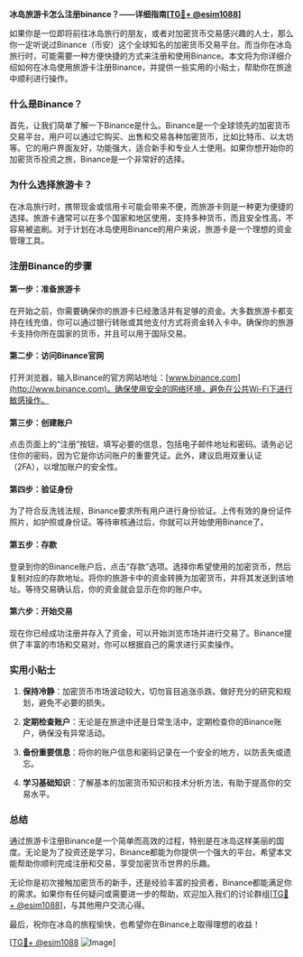 **冰岛旅游卡怎么注册binance？——详细指南[[TG💪+ @esim1088](https://t.me/s/esim1088)]**

如果你是一位即将前往冰岛旅行的朋友，或者对加密货币交易感兴趣的人士，那么你一定听说过Binance（币安）这个全球知名的加密货币交易平台。而当你在冰岛旅行时，可能需要一种方便快捷的方式来注册和使用Binance。本文将为你详细介绍如何在冰岛使用旅游卡注册Binance，并提供一些实用的小贴士，帮助你在旅途中顺利进行操作。

### 什么是Binance？

首先，让我们简单了解一下Binance是什么。Binance是一个全球领先的加密货币交易平台，用户可以通过它购买、出售和交易各种加密货币，比如比特币、以太坊等。它的用户界面友好，功能强大，适合新手和专业人士使用。如果你想开始你的加密货币投资之旅，Binance是一个非常好的选择。

### 为什么选择旅游卡？

在冰岛旅行时，携带现金或信用卡可能会带来不便，而旅游卡则是一种更为便捷的选择。旅游卡通常可以在多个国家和地区使用，支持多种货币，而且安全性高，不容易被盗刷。对于计划在冰岛使用Binance的用户来说，旅游卡是一个理想的资金管理工具。

### 注册Binance的步骤

#### 第一步：准备旅游卡

在开始之前，你需要确保你的旅游卡已经激活并有足够的资金。大多数旅游卡都支持在线充值，你可以通过银行转账或其他支付方式将资金转入卡中。确保你的旅游卡支持你所在国家的货币，并且可以用于国际交易。

#### 第二步：访问Binance官网

打开浏览器，输入Binance的官方网站地址：[www.binance.com](http://www.binance.com)。确保使用安全的网络环境，避免在公共Wi-Fi下进行敏感操作。

#### 第三步：创建账户

点击页面上的“注册”按钮，填写必要的信息，包括电子邮件地址和密码。请务必记住你的密码，因为它是你访问账户的重要凭证。此外，建议启用双重认证（2FA），以增加账户的安全性。

#### 第四步：验证身份

为了符合反洗钱法规，Binance要求所有用户进行身份验证。上传有效的身份证件照片，如护照或身份证。等待审核通过后，你就可以开始使用Binance了。

#### 第五步：存款

登录到你的Binance账户后，点击“存款”选项。选择你希望使用的加密货币，然后复制对应的存款地址。将你的旅游卡中的资金转换为加密货币，并将其发送到该地址。等待交易确认后，你的资金就会显示在你的账户中。

#### 第六步：开始交易

现在你已经成功注册并存入了资金，可以开始浏览市场并进行交易了。Binance提供了丰富的市场和交易对，你可以根据自己的需求进行买卖操作。

### 实用小贴士

1. **保持冷静**：加密货币市场波动较大，切勿盲目追涨杀跌。做好充分的研究和规划，避免不必要的损失。
   
2. **定期检查账户**：无论是在旅途中还是日常生活中，定期检查你的Binance账户，确保没有异常活动。

3. **备份重要信息**：将你的账户信息和密码记录在一个安全的地方，以防丢失或遗忘。

4. **学习基础知识**：了解基本的加密货币知识和技术分析方法，有助于提高你的交易水平。

### 总结

通过旅游卡注册Binance是一个简单而高效的过程，特别是在冰岛这样美丽的国度。无论是为了投资还是学习，Binance都能为你提供一个强大的平台。希望本文能帮助你顺利完成注册和交易，享受加密货币世界的乐趣。

无论你是初次接触加密货币的新手，还是经验丰富的投资者，Binance都能满足你的需求。如果你有任何疑问或需要进一步的帮助，欢迎加入我们的讨论群组[[TG💪+ @esim1088](https://t.me/s/esim1088)]，与其他用户交流心得。

最后，祝你在冰岛的旅程愉快，也希望你在Binance上取得理想的收益！

[[TG💪+ @esim1088](https://t.me/s/esim1088) ![Image](https://i.postimg.cc/4NQfJmqS/Snipaste-2025-05-13-00-14-12.png)]
